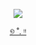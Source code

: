 <div align="center">


![](https://64.media.tumblr.com/2335a3f3632059fbb6429b8c51860023/0c40ce16b6474592-82/s1280x1920/5ac7cb80c85df7693b7faa83c2cbbf49c323fa94.pnj)

[୭ ˚. ᵎᵎ](https://www.tumblr.com/lawlietie)
